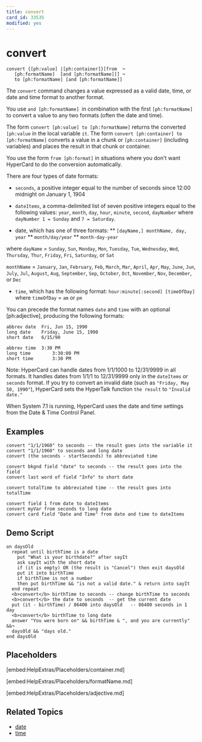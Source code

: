 ```yaml
---
title: convert
card_id: 33535
modified: yes
---
```


# convert

```
convert {[ph:value] |[ph:container]}[from  ¬
   [ph:formatName]  [and [ph:formatName]]] ¬
   to [ph:formatName] [and [ph:formatName]]
```

The `convert` command changes a value expressed as a valid date, time, or date and time format to another format.

You use `and [ph:formatName] `in combination with the first `[ph:formatName]` to convert a value to any two formats (often the date and time).

The form `convert [ph:value] to [ph:formatName]` returns the converted `[ph:value` in the local variable `it`. The form `convert [ph:container] to [ph:formatName]` converts a value in a chunk or `[ph:container]` (including variables) and places the result in that chunk or container.

You use the form `from [ph:format]` in situations where you don't want HyperCard to do the conversion automatically.

There are four types of date formats:

* `seconds`, a positive integer equal to the number of seconds since 12:00    midnight on January 1, 1904

* `dateItems`, a comma-delimited list of seven positive integers equal to the    following values: `year`, `month`, `day`, `hour`, `minute`,   `second`, `dayNumber` where `dayNumber 1 = Sunday` and  `7 = Saturday`.

* date, which has one of three formats:
** `[dayName,] monthName, day, year`
**  `month/day/year`
**  `month-day-year`

where `dayName` = `Sunday`, `Sun`,   `Monday`, `Mon`, `Tuesday`, `Tue`,   `Wednesday`, `Wed`, `Thursday`, `Thur`,   `Friday`, `Fri`, `Saturday`, or `Sat`

`monthName` = `January`, `Jan`, `February`, `Feb`, `March`, `Mar`, `April`,   `Apr`, `May`, `June`, `Jun`, `July`, `Jul`,   `August`, `Aug`, `September`, `Sep`,   `October`, `Oct`, `November`, `Nov`,   `December`, or `Dec`

* `time`,  which has the following format: `hour:minute[:second] [timeOfDay]`   where `timeOfDay` = `am` or `pm`

You can precede the format names `date` and `time` with an optional [ph:adjective],  producing the following formats:

```
abbrev date  Fri, Jun 15, 1990
long date    Friday, June 15, 1990
short date   6/15/90

abbrev time  3:30 PM
long time        3:30:00 PM
short time       3:30 PM
```

Note: HyperCard can handle dates from 1/1/1000 to 12/31/9999 in all formats. It handles dates from 1/1/1 to 12/31/9999 only in the `dateItems` or `seconds` format. If you try to convert an invalid date (such as `"Friday, May 50, 1990"`), HyperCard sets the HyperTalk function `the result` to `"Invalid date."`

When System 7.1 is running, HyperCard uses the date and time settings from the Date & Time Control Panel.

## Examples

```
convert "1/1/1960" to seconds -- the result goes into the variable it
convert "1/1/1960" to seconds and long date
convert (the seconds - startSeconds) to abbreviated time

convert bkgnd field "date" to seconds -- the result goes into the field
convert last word of field "Info" to short date

convert totalTime to abbreviated time -- the result goes into totalTime

convert field 1 from date to dateItems
convert myVar from seconds to long date
convert card field "Date and Time" from date and time to dateItems
```

## Demo Script

```
on daysOld
  repeat until birthTime is a date
    put "What is your birthdate?" after sayIt
    ask sayIt with the short date
    if (it is empty) OR (the result is "Cancel") then exit daysOld
    put it into birthTime
    if birthTime is not a number
    then put birthTime && "is not a valid date." & return into sayIt
  end repeat
  <b>convert</b> birthTime to seconds -- change birthTime to seconds
  <b>convert</b> the date to seconds  -- get the current date
  put (it - birthTime) / 86400 into daysOld   -- 86400 seconds in 1 day
  <b>convert</b> birthTime to long date
  answer "You were born on" && birthTime & ", and you are currently" &&¬
  daysOld && "days old."
end daysOld
```

## Placeholders

[embed:HelpExtras/Placeholders/container.md]

[embed:HelpExtras/Placeholders/formatName.md]

[embed:HelpExtras/Placeholders/adjective.md]

## Related Topics

* [date](/HyperTalkReference/functions/date)
* [time](/HyperTalkReference/functions/time)
